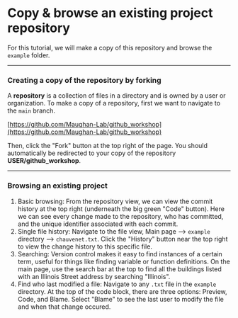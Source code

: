 # Copy & browse an existing project repository

For this tutorial, we will make a copy of this repository and browse the `example` folder.

---
### Creating a copy of the repository by forking

A **repository** is a collection of files in a directory and is owned by a user or organization. To make a copy of a repository, first we want to navigate to the `main` branch.

[https://github.com/Maughan-Lab/github_workshop](https://github.com/Maughan-Lab/github_workshop)

Then, click the "Fork" button at the top right of the page. You should automatically be redirected to your copy of the repository **USER/github_workshop**.

---
### Browsing an existing project

1) Basic browsing: From the repository view, we can view the commit history at the top right (underneath the big green "Code" button). Here we can see every change made to the repository, who has committed, and the unique identifier associated with each commit.
2) Single file history: Navigate to the file view, Main page --> `example` directory --> `chauvenet.txt`. Click the "History" button near the top right to view the change history to this specific file.
3) Searching: Version control makes it easy to find instances of a certain term, useful for things like finding variable or function definitions. On the main page, use the search bar at the top to find all the buildings listed with an Illinois Street address by searching "Illinois".
4) Find who last modified a file: Navigate to any `.txt` file in the `example` directory. At the top of the code block, there are three options: Preview, Code, and Blame. Select "Blame" to see the last user to modify the file and when that change occured. 
